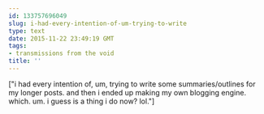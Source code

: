```yaml
---
id: 133757696049
slug: i-had-every-intention-of-um-trying-to-write
type: text
date: 2015-11-22 23:49:19 GMT
tags:
- transmissions from the void
title: ''
---
```

["i had every intention of, um, trying to write some summaries/outlines for my longer posts. and then i ended up making my own blogging engine. which. um. i guess is a thing i do now? lol."]